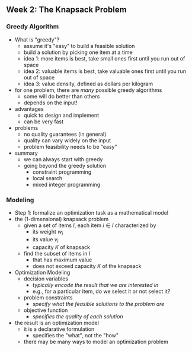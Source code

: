 ## Week 2: The Knapsack Problem

### Greedy Algorithm

- What is "greedy"?
  - assume it's "easy" to build a feasible solution
  - build a solution by picking one item at a time
  - idea 1: more items is best, take small ones first until you run out of space
  - idea 2: valuable items is best, take valuable ones first until you run out of space
  - idea 3: value density, defined as dollars per kilogram
- for one problem, there are *many* possible greedy algorithms
  - some will do better than others
  - depends on the input!
- advantages
  - quick to design and implement
  - can be very fast
- problems
  - no quality guarantees (in general)
  - quality can vary widely on the input
  - problem feasibility needs to be "easy"
- summary
  - we can always start with greedy
  - going beyond the greedy solution
    - constraint programming
    - local search
    - mixed integer programming

### Modeling

- Step 1: formalize an optimization task as a mathematical model
- the (1-dimensional) knapsack problem
  - given a set of items $I$, each item $i \in I$ characterized by
    - its weight $w_i$
    - its value $v_i$
    - capacity $K$ of knapsack
  - find the subset of items in $I$
    - that has maximum value
    - does not exceed capacity $K$ of the knapsack 
- Optimization Modeling
  - decision variables
    - *typically encode the result that we are interested in*
    - e.g., for a particular item, do we select it or not select it?
  - problem constraints
    - *specify what the feasible solutions to the problem are*
  - objective function
    - *specifies the quality of each solution*
- the result is an optimization model
  - it is a declarative formulation
    - specifies the "what", not the "how"
  - there may be many ways to model an optimization problem